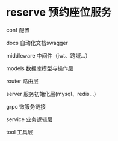 # reserve 预约座位服务

conf 配置

docs 自动化文档swagger

middleware 中间件（jwt、跨域...）

models 数据库模型与操作层

router 路由层

server 服务初始化层(mysql、redis...)

grpc 微服务链接

service 业务逻辑层

tool 工具层
